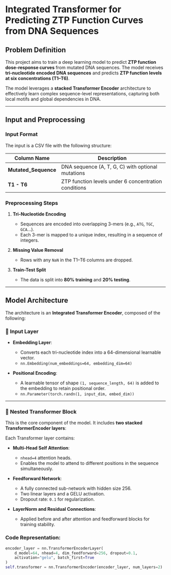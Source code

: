 # **Integrated Transformer for Predicting ZTP Function Curves from DNA Sequences**

## **Problem Definition**
This project aims to train a deep learning model to predict **ZTP function dose-response curves** from mutated DNA sequences. The model receives **tri-nucleotide encoded DNA sequences** and predicts **ZTP function levels at six concentrations (T1–T6)**.

The model leverages a **stacked Transformer Encoder** architecture to effectively learn complex sequence-level representations, capturing both local motifs and global dependencies in DNA.

---

## **Input and Preprocessing**

### **Input Format**
The input is a CSV file with the following structure:

| Column Name         | Description |
|--------------------|-------------|
| **Mutated_Sequence** | DNA sequence (A, T, G, C) with optional mutations |
| **T1 - T6**          | ZTP function levels under 6 concentration conditions |

### **Preprocessing Steps**
1. **Tri-Nucleotide Encoding**
   - Sequences are encoded into overlapping 3-mers (e.g., `ATG`, `TGC`, `GCA`...).
   - Each 3-mer is mapped to a unique index, resulting in a sequence of integers.

2. **Missing Value Removal**
   - Rows with any `NaN` in the T1–T6 columns are dropped.

3. **Train-Test Split**
   - The data is split into **80% training** and **20% testing**.

---

## **Model Architecture**

The architecture is an **Integrated Transformer Encoder**, composed of the following:

### 🔷 **Input Layer**
- **Embedding Layer**:  
  - Converts each tri-nucleotide index into a 64-dimensional learnable vector.  
  - `nn.Embedding(num_embeddings=64, embedding_dim=64)`

- **Positional Encoding**:  
  - A learnable tensor of shape `(1, sequence_length, 64)` is added to the embedding to retain positional order.  
  - `nn.Parameter(torch.randn(1, input_dim, embed_dim))`

---

### 🔷 **Nested Transformer Block**
This is the core component of the model. It includes **two stacked TransformerEncoder layers**:

Each Transformer layer contains:
- **Multi-Head Self Attention**:
  - `nhead=4` attention heads.
  - Enables the model to attend to different positions in the sequence simultaneously.

- **Feedforward Network**:
  - A fully connected sub-network with hidden size 256.
  - Two linear layers and a GELU activation.
  - Dropout rate: `0.1` for regularization.

- **LayerNorm and Residual Connections**:
  - Applied before and after attention and feedforward blocks for training stability.

### Code Representation:
```python
encoder_layer = nn.TransformerEncoderLayer(
    d_model=64, nhead=4, dim_feedforward=256, dropout=0.1,
    activation="gelu", batch_first=True
)
self.transformer = nn.TransformerEncoder(encoder_layer, num_layers=2)
